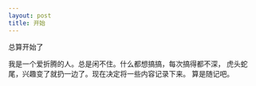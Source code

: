 ```yaml
---
layout: post
title: 开始
---
```



<div class="message">
  总算开始了
</div>

我是一个爱折腾的人。总是闲不住。什么都想搞搞，每次搞得都不深， 虎头蛇尾，兴趣变了就扔一边了。现在决定将一些内容记录下来。 算是随记吧。

